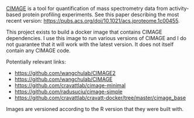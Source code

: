 [CIMAGE](https://github.com/wangchulab/CIMAGE) is a tool for quantification of mass spectrometry data from activity-based protein profiling experiments. See this paper describing the most recent version: https://pubs.acs.org/doi/10.1021/acs.jproteome.1c00455.

This project exists to build a docker image that contains CIMAGE dependencies. I use this image to run various versions of CIMAGE and I do not guarantee that it will work with the latest version. It does not itself contain any CIMAGE code.

Potentially relevant links:
- https://github.com/wangchulab/CIMAGE2
- https://github.com/wangchulab/CIMAGE
- https://github.com/cravattlab/cimage-minimal
- https://github.com/radusuciu/cimage-simple
- https://github.com/cravattlab/cravatt-docker/tree/master/cimage_base

Images are versioned according to the R version that they were built with.

